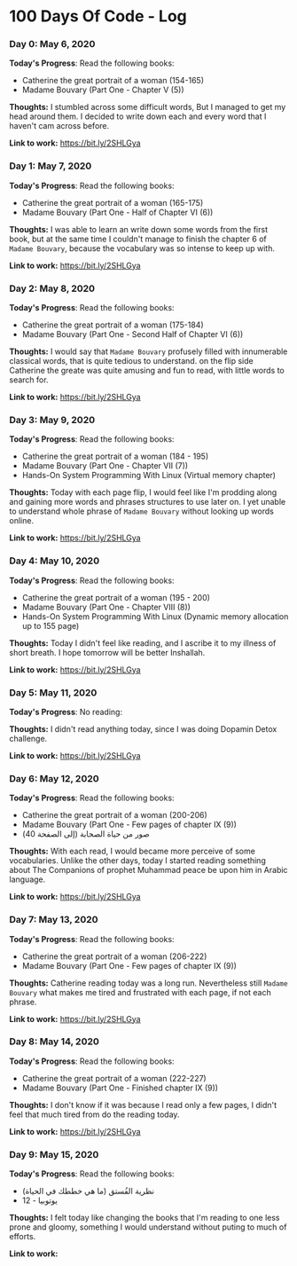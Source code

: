 
#  100 Days Of Code - Log

###  Day 0: May 6, 2020

**Today's Progress**: Read the following books:

* Catherine the great portrait of a woman (154-165)
* Madame Bouvary (Part One - Chapter V (5))

**Thoughts:** I stumbled across some difficult words, But I managed to get my head around them.
I decided to write down each and every word that I haven't cam across before.

**Link to work:** https://bit.ly/2SHLGya


###  Day 1: May 7, 2020

**Today's Progress**: Read the following books:

* Catherine the great portrait of a woman (165-175)
* Madame Bouvary (Part One - Half of Chapter VI (6))

**Thoughts:** I was able to learn an write down some words from the first book, but at the same time
I couldn't manage to finish the chapter 6 of `Madame Bouvary`, because the vocabulary was so intense to keep up with.

**Link to work:** https://bit.ly/2SHLGya


###  Day 2: May 8, 2020

**Today's Progress**: Read the following books:

* Catherine the great portrait of a woman (175-184)
* Madame Bouvary (Part One - Second Half of Chapter VI (6))

**Thoughts:** I would say that `Madame Bouvary` profusely filled with innumerable classical words, that is quite tedious to understand. on the flip side Catherine the greate was quite amusing and fun to read, with little words to search for.

**Link to work:** https://bit.ly/2SHLGya


###  Day 3: May 9, 2020

**Today's Progress**: Read the following books:

* Catherine the great portrait of a woman (184 - 195)
* Madame Bouvary (Part One - Chapter VII (7))
* Hands-On System Programming With Linux (Virtual memory chapter)


**Thoughts:** Today with each page flip, I would feel like I'm prodding along and gaining more words and phrases structures to use later on. I yet unable to understand whole phrase of `Madame Bouvary` without looking up words online.

**Link to work:** https://bit.ly/2SHLGya


###  Day 4: May 10, 2020

**Today's Progress**: Read the following books:

* Catherine the great portrait of a woman (195 - 200)
* Madame Bouvary (Part One - Chapter VIII (8))
* Hands-On System Programming With Linux (Dynamic memory allocation up to 155 page)


**Thoughts:** Today I didn't feel like reading, and I ascribe it to my illness of short breath. I hope tomorrow will be better Inshallah.

**Link to work:** https://bit.ly/2SHLGya


###  Day 5: May 11, 2020

**Today's Progress**: No reading:


**Thoughts:** I didn't read anything today, since I was doing Dopamin Detox challenge.

**Link to work:** https://bit.ly/2SHLGya


###  Day 6: May 12, 2020

**Today's Progress**: Read the following books:

* Catherine the great portrait of a woman (200-206)
* Madame Bouvary (Part One - Few pages of chapter IX (9))
* صور من حياة الصحابة (إلى الصفحة 40)


**Thoughts:** With each read, I would became more perceive of some vocabularies. Unlike the other days, today I started reading something about The Companions of prophet Muhammad peace be upon him in Arabic language.

**Link to work:** https://bit.ly/2SHLGya


###  Day 7: May 13, 2020

**Today's Progress**: Read the following books:

* Catherine the great portrait of a woman (206-222)
* Madame Bouvary (Part One - Few pages of chapter IX (9))


**Thoughts:** Catherine reading today was a long run. Nevertheless still `Madame Bouvary` what makes me tired and frustrated with each page, if not each phrase.

**Link to work:** https://bit.ly/2SHLGya


###  Day 8: May 14, 2020

**Today's Progress**: Read the following books:

* Catherine the great portrait of a woman (222-227)
* Madame Bouvary (Part One - Finished chapter IX (9))


**Thoughts:** I don't know if it was because I read only a few pages, I didn't feel that much tired from do the reading today.

**Link to work:** https://bit.ly/2SHLGya


###  Day 9: May 15, 2020

**Today's Progress**: Read the following books:

* نظرية الفُستق (ما هي خططك في الحياة)
* يوتوبيا - 12


**Thoughts:** I felt today like changing the books that I'm reading to one less prone and gloomy, something I would understand without puting to much of efforts.

**Link to work:**